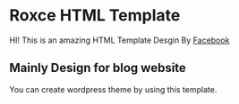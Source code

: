 # Roxce HTML Template
HI! This is an amazing HTML Template
Desgin By [Facebook](https://www.facebook.com/shakilahmed.omi.5)

## Mainly Design for blog website

You can create wordpress theme by using this template.
